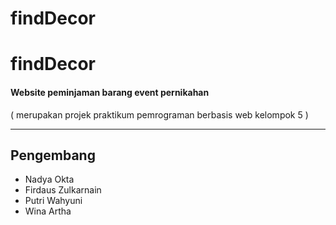 # findDecor
<html>
<h1>findDecor</h1>
<h4>Website peminjaman barang event pernikahan</h4>
<p>( merupakan projek praktikum pemrograman berbasis web kelompok 5 )</p>
<hr>

<h2>Pengembang</h2>
<ul>
    <li>Nadya Okta</li>
    <li>Firdaus Zulkarnain</li>
    <li>Putri Wahyuni</li>
    <li>Wina Artha</li>
</ul>

</html>
